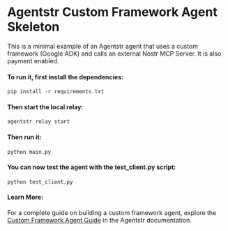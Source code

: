 # Agentstr Custom Framework Agent Skeleton

This is a minimal example of an Agentstr agent that uses a custom framework (Google ADK) and calls an external Nostr MCP Server. It is also payment enabled.

#### To run it, first install the dependencies:

`pip install -r requirements.txt`

#### Then start the local relay:

`agentstr relay start`

#### Then run it:

`python main.py`

#### You can now test the agent with the test_client.py script:

`python test_client.py`

#### Learn More:

For a complete guide on building a custom framework agent, explore the [Custom Framework Agent Guide](https://docs.agentstr.com/getting_started/custom_framework_agent.html) in the Agentstr documentation.